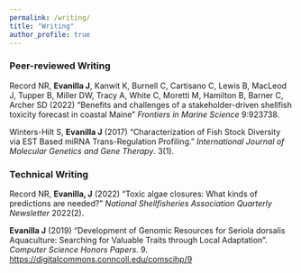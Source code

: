 ```yaml
---
permalink: /writing/
title: "Writing"
author_profile: true
---
```


### Peer-reviewed Writing

Record NR, **Evanilla J**, Kanwit K, Burnell C, Cartisano C, Lewis B, MacLeod J, Tupper B, Miller DW, Tracy A, White C, Moretti M, Hamilton B, Barner C, Archer SD (2022) “Benefits and challenges of a stakeholder-driven shellfish toxicity forecast in coastal Maine” *Frontiers in Marine Science* 9:923738.

Winters-Hilt S, **Evanilla J** (2017) “Characterization of Fish Stock Diversity via EST Based miRNA Trans-Regulation Profiling.” *International Journal of Molecular Genetics and Gene Therapy*. 3(1).


### Technical Writing

Record NR, **Evanilla, J** (2022) “Toxic algae closures: What kinds of predictions are needed?” *National Shellfisheries Association Quarterly Newsletter* 2022(2). 

**Evanilla J** (2019) “Development of Genomic Resources for Seriola dorsalis Aquaculture: Searching for Valuable Traits through Local Adaptation”. *Computer Science Honors Papers*. 9. https://digitalcommons.conncoll.edu/comscihp/9

